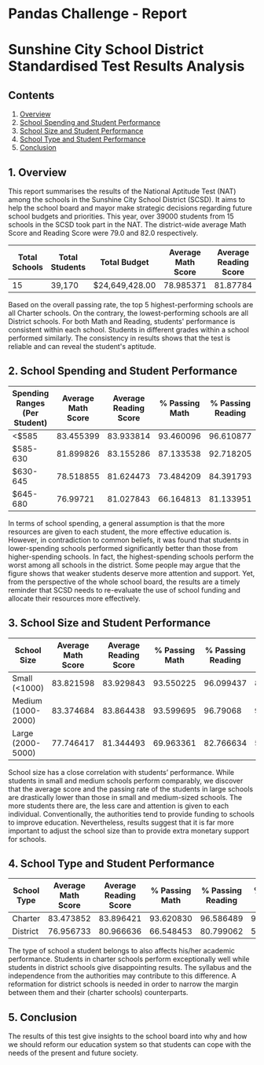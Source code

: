# Pandas Challenge - Report
# Sunshine City School District Standardised Test Results Analysis 

## Contents
1. [Overview](#1-overview)
2. [School Spending and Student Performance](#2-school-spending-and-student-performance)
3. [School Size and Student Performance](#3-school-size-and-student-performance)
4. [School Type and Student Performance](#4-school-type-and-student-performance)
5. [Conclusion](#5-conclusion)

## 1. Overview
This report summarises the results of the National Aptitude Test (NAT) among the schools in the Sunshine City School District (SCSD). It aims to help the school board and mayor make strategic decisions regarding future school budgets and priorities. This year, over 39000 students from 15 schools in the SCSD took part in the NAT. The district-wide average Math Score and Reading Score were 79.0 and 82.0 respectively.

| Total Schools | Total Students | Total Budget | Average Math Score | Average Reading Score | % Passing Math | % Passing Reading | % Overall Passing |
| --- | --- | --- | --- | --- | --- | --- | --- |
| 15 | 39,170 | $24,649,428.00 | 78.985371 | 81.87784 | 74.980853 | 85.805463 | 65.172326 |

Based on the overall passing rate, the top 5 highest-performing schools are all Charter schools. On the contrary, the lowest-performing schools are all District schools. For both Math and Reading, students' performance is consistent within each school. Students in different grades within a school performed similarly. The consistency in results shows that the test is reliable and can reveal the student's aptitude.

## 2. School Spending and Student Performance
| Spending Ranges (Per Student) | Average Math Score | Average Reading Score | % Passing Math | % Passing Reading | % Overall Passing |
| --- | --- | --- | --- | --- | --- |
| <$585 | 83.455399 | 83.933814 | 93.460096 | 96.610877 | 90.369459 |
| $585-630 | 81.899826 | 83.155286 | 87.133538 | 92.718205 | 81.418596 |
| $630-645 | 78.518855 | 81.624473 | 73.484209 | 84.391793 | 62.857656 |
| $645-680 | 76.99721 | 81.027843 | 66.164813 | 81.133951 | 53.526855 |

In terms of school spending, a general assumption is that the more resources are given to each student, the more effective education is. However, in contradiction to common beliefs, it was found that students in lower-spending schools performed significantly better than those from higher-spending schools. In fact, the highest-spending schools perform the worst among all schools in the district. Some people may argue that the figure shows that weaker students deserve more attention and support. Yet, from the perspective of the whole school board, the results are a timely reminder that SCSD needs to re-evaluate the use of school funding and allocate their resources more effectively.

## 3. School Size and Student Performance
| School Size | Average Math Score | Average Reading Score | % Passing Math | % Passing Reading | % Overall Passing |
| --- | --- | --- | --- | --- | --- |
| Small (<1000) | 83.821598 | 83.929843 | 93.550225 | 96.099437 | 89.883853 |
| Medium (1000-2000) | 83.374684 | 83.864438 | 93.599695 | 96.79068 | 90.621535 |
| Large (2000-5000) | 77.746417 | 81.344493 | 69.963361 | 82.766634 | 58.286003 |

School size has a close correlation with students’ performance. While students in small and medium schools perform comparably, we discover that the average score and the passing rate of the students in large schools are drastically lower than those in small and medium-sized schools. The more students there are, the less care and attention is given to each individual. Conventionally, the authorities tend to provide funding to schools to improve education. Nevertheless, results suggest that it is far more important to adjust the school size than to provide extra monetary support for schools.

## 4. School Type and Student Performance
| School Type | Average Math Score | Average Reading Score | % Passing Math | % Passing Reading | % Overall Passing |
| --- | --- | --- | --- | --- | --- |
| Charter | 83.473852 | 83.896421 | 93.620830 | 96.586489 | 90.432244 |
| District | 76.956733 | 80.966636 | 66.548453 | 80.799062 | 53.672208 |

The type of school a student belongs to also affects his/her academic performance. Students in charter schools perform exceptionally well while students in district schools give disappointing results. The syllabus and the independence from the authorities may contribute to this difference. A reformation for district schools is needed in order to narrow the margin between them and their (charter schools) counterparts.

## 5. Conclusion
The results of this test give insights to the school board into why and how we should reform our education system so that students can cope with the needs of the present and future society. 
